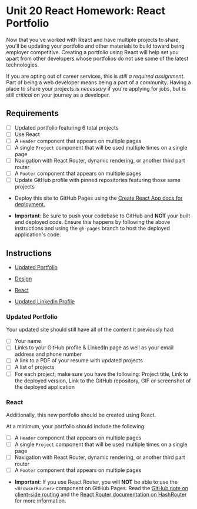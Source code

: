 # Unit 20 React Homework: React Portfolio

Now that you've worked with React and have multiple projects to share, you'll be updating your portfolio and other materials to build toward being employer competitive. Creating a portfolio using React will help set you apart from other developers whose portfolios do not use some of the latest technologies.

If you are opting out of career services, this is *still a required assignment*. Part of being a web developer means being a part of a community. Having a place to share your projects is *necessary* if you're applying for jobs, but is still *critical* on your journey as a developer.

## Requirements

- [ ] Updated portfolio featuring 6 total projects
- [ ] Use React
- [ ] A `Header` component that appears on multiple pages
- [ ] A single `Project` component that will be used multiple times on a single page 
- [ ] Navigation with React Router, dynamic rendering, or another third part router
- [ ] A `Footer` component that appears on multiple pages
- [ ] Update GitHub profile with pinned repositories featuring those same projects

* Deploy this site to GitHub Pages using the [Create React App docs for deployment.](https://create-react-app.dev/docs/deployment/#github-pages)

* **Important**: Be sure to push your codebase to GitHub and **NOT** your built and deployed code. Ensure this happens by following the above instructions and using the `gh-pages` branch to host the deployed application's code.

## Instructions

* [Updated Portfolio](#updated-portfolio)

* [Design](#design)

* [React](#react)

* [Updated LinkedIn Profile](#updated-linkedin-profile)

### Updated Portfolio

Your updated site should still have all of the content it previously had:

- [ ] Your name
- [ ] Links to your GitHub profile & LinkedIn page as well as your email address and phone number
- [ ] A link to a PDF of your resume with updated projects
- [ ] A list of projects
- [ ] For each project, make sure you have the following: Project title, Link to the deployed version, Link to the GitHub repository, GIF or screenshot of the deployed application

### React

Additionally, this new portfolio should be created using React.

At a minimum, your portfolio should include the following:

- [ ] A `Header` component that appears on multiple pages
- [ ] A single `Project` component that will be used multiple times on a single page 
- [ ] Navigation with React Router, dynamic rendering, or another third part router
- [ ] A `Footer` component that appears on multiple pages

* **Important**: If you use React Router, you will **NOT** be able to use the `<BrowserRouter>` component on GitHub Pages. Read the [GitHub note on client-side routing](https://create-react-app.dev/docs/deployment/#notes-on-client-side-routing) and the [React Router documentation on HashRouter](https://reactrouter.com/web/api/HashRouter) for more information.
